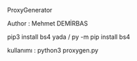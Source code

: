 ProxyGenerator

Author : Mehmet DEMİRBAS

pip3 install bs4 yada / py -m pip install bs4

kullanımı : python3 proxygen.py

